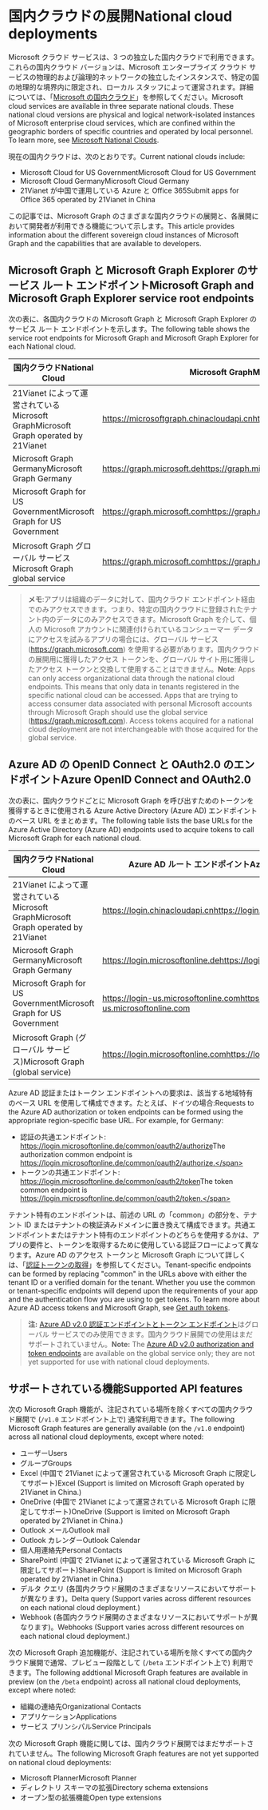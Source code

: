 # <a name="national-cloud-deployments"></a><span data-ttu-id="d7d96-101">国内クラウドの展開</span><span class="sxs-lookup"><span data-stu-id="d7d96-101">National cloud deployments</span></span>


<span data-ttu-id="d7d96-p101">Microsoft クラウド サービスは、3 つの独立した国内クラウドで利用できます。これらの国内クラウド バージョンは、Microsoft エンタープライズ クラウド サービスの物理的および論理的ネットワークの独立したインスタンスで、特定の国の地理的な境界内に限定され、ローカル スタッフによって運営されます。詳細については、「[Microsoft の国内クラウド](https://www.microsoft.com/en-us/TrustCenter/CloudServices/NationalCloud)」を参照してください。</span><span class="sxs-lookup"><span data-stu-id="d7d96-p101">Microsoft cloud services are available in three separate national clouds. These national cloud versions are physical and logical network-isolated instances of Microsoft enterprise cloud services, which are confined within the geographic borders of specific countries and operated by local personnel. To learn more, see [Microsoft National Clouds](https://www.microsoft.com/en-us/TrustCenter/CloudServices/NationalCloud).</span></span>

<span data-ttu-id="d7d96-105">現在の国内クラウドは、次のとおりです。</span><span class="sxs-lookup"><span data-stu-id="d7d96-105">Current national clouds include:</span></span>

- <span data-ttu-id="d7d96-106">Microsoft Cloud for US Government</span><span class="sxs-lookup"><span data-stu-id="d7d96-106">Microsoft Cloud for US Government</span></span>
- <span data-ttu-id="d7d96-107">Microsoft Cloud Germany</span><span class="sxs-lookup"><span data-stu-id="d7d96-107">Microsoft Cloud Germany</span></span>
- <span data-ttu-id="d7d96-108">21Vianet が中国で運用している Azure と Office 365</span><span class="sxs-lookup"><span data-stu-id="d7d96-108">Submit apps for Office 365 operated by 21Vianet in China</span></span>

<span data-ttu-id="d7d96-109">この記事では、Microsoft Graph のさまざまな国内クラウドの展開と、各展開において開発者が利用できる機能について示します。</span><span class="sxs-lookup"><span data-stu-id="d7d96-109">This article provides information about the different sovereign cloud instances of Microsoft Graph and the capabilities that are available to developers.</span></span> 

## <a name="microsoft-graph-and-microsoft-graph-explorer-service-root-endpoints"></a><span data-ttu-id="d7d96-110">Microsoft Graph と Microsoft Graph Explorer のサービス ルート エンドポイント</span><span class="sxs-lookup"><span data-stu-id="d7d96-110">Microsoft Graph and Microsoft Graph Explorer service root endpoints</span></span>

<span data-ttu-id="d7d96-111">次の表に、各国内クラウドの Microsoft Graph と Microsoft Graph Explorer のサービス ルート エンドポイントを示します。</span><span class="sxs-lookup"><span data-stu-id="d7d96-111">The following table shows the service root endpoints for Microsoft Graph and Microsoft Graph Explorer for each National cloud.</span></span> 

| <span data-ttu-id="d7d96-112">国内クラウド</span><span class="sxs-lookup"><span data-stu-id="d7d96-112">National Cloud</span></span> | <span data-ttu-id="d7d96-113">Microsoft Graph</span><span class="sxs-lookup"><span data-stu-id="d7d96-113">Microsoft Graph</span></span> | <span data-ttu-id="d7d96-114">Microsoft Graph Explorer</span><span class="sxs-lookup"><span data-stu-id="d7d96-114">Microsoft Graph Explorer</span></span>
|---------------------------|----------------|----------------|
| <span data-ttu-id="d7d96-115">21Vianet によって運営されている Microsoft Graph</span><span class="sxs-lookup"><span data-stu-id="d7d96-115">Microsoft Graph operated by 21Vianet</span></span> | <span data-ttu-id="d7d96-116">https://microsoftgraph.chinacloudapi.cn</span><span class="sxs-lookup"><span data-stu-id="d7d96-116">https://microsoftgraph.chinacloudapi.cn</span></span> | <span data-ttu-id="d7d96-117">https://developer.microsoft.com/zh-cn/graph/graph-explorer-china</span><span class="sxs-lookup"><span data-stu-id="d7d96-117">https://developer.microsoft.com/zh-cn/graph/graph-explorer-china</span></span> |
| <span data-ttu-id="d7d96-118">Microsoft Graph Germany</span><span class="sxs-lookup"><span data-stu-id="d7d96-118">Microsoft Graph Germany</span></span> | <span data-ttu-id="d7d96-119">https://graph.microsoft.de</span><span class="sxs-lookup"><span data-stu-id="d7d96-119">https://graph.microsoft.de</span></span> | <span data-ttu-id="d7d96-120">サポートされていません。</span><span class="sxs-lookup"><span data-stu-id="d7d96-120">Not supported.</span></span> |
| <span data-ttu-id="d7d96-121">Microsoft Graph for US Government</span><span class="sxs-lookup"><span data-stu-id="d7d96-121">Microsoft Graph for US Government</span></span> | <span data-ttu-id="d7d96-122">https://graph.microsoft.com</span><span class="sxs-lookup"><span data-stu-id="d7d96-122">https://graph.microsoft.com</span></span> | <span data-ttu-id="d7d96-123">サポートされていません。</span><span class="sxs-lookup"><span data-stu-id="d7d96-123">Not supported.</span></span> |
| <span data-ttu-id="d7d96-124">Microsoft Graph グローバル サービス</span><span class="sxs-lookup"><span data-stu-id="d7d96-124">Microsoft Graph global service</span></span> | <span data-ttu-id="d7d96-125">https://graph.microsoft.com</span><span class="sxs-lookup"><span data-stu-id="d7d96-125">https://graph.microsoft.com</span></span> | <span data-ttu-id="d7d96-126">https://developer.microsoft.com/graph/graph-explorer</span><span class="sxs-lookup"><span data-stu-id="d7d96-126">https://developer.microsoft.com/graph/graph-explorer</span></span> |

> <span data-ttu-id="d7d96-p102">**メモ**:アプリは組織のデータに対して、国内クラウド エンドポイント経由でのみアクセスできます。つまり、特定の国内クラウドに登録されたテナント内のデータにのみアクセスできます。Microsoft Graph を介して、個人の Microsoft アカウントに関連付けられているコンシューマー データにアクセスを試みるアプリの場合には、グローバル サービス (https://graph.microsoft.com) を使用する必要があります。国内クラウドの展開用に獲得したアクセス トークンを、グローバル サイト用に獲得したアクセス トークンと交換して使用することはできません。</span><span class="sxs-lookup"><span data-stu-id="d7d96-p102">**Note**: Apps can only access organizational data through the national cloud endpoints. This means that only data in tenants registered in the specific national cloud can be accessed. Apps that are trying to access consumer data associated with personal Microsoft accounts through Microsoft Graph should use the global service (https://graph.microsoft.com). Access tokens acquired for a national cloud deployment are not interchangeable with those acquired for the global service.</span></span>

## <a name="azure-ad-openid-connect-and-oauth20-endpoints"></a><span data-ttu-id="d7d96-131">Azure AD の OpenID Connect と OAuth2.0 のエンドポイント</span><span class="sxs-lookup"><span data-stu-id="d7d96-131">Azure OpenID Connect and OAuth2.0</span></span>

<span data-ttu-id="d7d96-132">次の表に、国内クラウドごとに Microsoft Graph を呼び出すためのトークンを獲得するときに使用される Azure Active Directory (Azure AD) エンドポイントのベース URL をまとめます。</span><span class="sxs-lookup"><span data-stu-id="d7d96-132">The following table lists the base URLs for the Azure Active Directory (Azure AD) endpoints used to acquire tokens to call Microsoft Graph for each national cloud.</span></span> 

| <span data-ttu-id="d7d96-133">国内クラウド</span><span class="sxs-lookup"><span data-stu-id="d7d96-133">National Cloud</span></span> | <span data-ttu-id="d7d96-134">Azure AD ルート エンドポイント</span><span class="sxs-lookup"><span data-stu-id="d7d96-134">Azure AD endpoint</span></span> |
|---------------------------|----------------|
| <span data-ttu-id="d7d96-135">21Vianet によって運営されている Microsoft Graph</span><span class="sxs-lookup"><span data-stu-id="d7d96-135">Microsoft Graph operated by 21Vianet</span></span> |<span data-ttu-id="d7d96-136">https://login.chinacloudapi.cn</span><span class="sxs-lookup"><span data-stu-id="d7d96-136">https://login.chinacloudapi.cn</span></span> | 
| <span data-ttu-id="d7d96-137">Microsoft Graph Germany</span><span class="sxs-lookup"><span data-stu-id="d7d96-137">Microsoft Graph Germany</span></span> | <span data-ttu-id="d7d96-138">https://login.microsoftonline.de</span><span class="sxs-lookup"><span data-stu-id="d7d96-138">https://login.microsoftonline.com</span></span> | 
| <span data-ttu-id="d7d96-139">Microsoft Graph for US Government</span><span class="sxs-lookup"><span data-stu-id="d7d96-139">Microsoft Graph for US Government</span></span> | <span data-ttu-id="d7d96-140">https://login-us.microsoftonline.com</span><span class="sxs-lookup"><span data-stu-id="d7d96-140">https://login-us.microsoftonline.com</span></span> | 
| <span data-ttu-id="d7d96-141">Microsoft Graph (グローバル サービス)</span><span class="sxs-lookup"><span data-stu-id="d7d96-141">Microsoft Graph (global service)</span></span> | <span data-ttu-id="d7d96-142">https://login.microsoftonline.com</span><span class="sxs-lookup"><span data-stu-id="d7d96-142">https://login.microsoftonline.com</span></span> | 

<span data-ttu-id="d7d96-p103">Azure AD 認証またはトークン エンドポイントへの要求は、該当する地域特有のベース URL を使用して構成できます。たとえば、ドイツの場合:</span><span class="sxs-lookup"><span data-stu-id="d7d96-p103">Requests to the Azure AD authorization or token endpoints can be formed using the appropriate region-specific base URL. For example, for Germany:</span></span>

- <span data-ttu-id="d7d96-145">認証の共通エンドポイント: https://login.microsoftonline.de/common/oauth2/authorize</span><span class="sxs-lookup"><span data-stu-id="d7d96-145">The authorization common endpoint is https://login.microsoftonline.de/common/oauth2/authorize.</span></span>
- <span data-ttu-id="d7d96-146">トークンの共通エンドポイント: https://login.microsoftonline.de/common/oauth2/token</span><span class="sxs-lookup"><span data-stu-id="d7d96-146">The token common endpoint is https://login.microsoftonline.de/common/oauth2/token.</span></span>

<span data-ttu-id="d7d96-p104">テナント特有のエンドポイントは、前述の URL の「common」の部分を、テナント ID またはテナントの検証済みドメインに置き換えて構成できます。共通エンドポイントまたはテナント特有のエンドポイントのどちらを使用するかは、アプリの要件と、トークンを取得するために使用している認証フローによって異なります。Azure AD のアクセス トークンと Microsoft Graph について詳しくは、「[認証トークンの取得](./auth_overview.md)」を参照してください。</span><span class="sxs-lookup"><span data-stu-id="d7d96-p104">Tenant-specific endpoints can be formed by replacing "common" in the URLs above with either the tenant ID or a verified domain for the tenant. Whether you use the common or tenant-specific endpoints will depend upon the requirements of your app and the authentication flow you are using to get tokens. To learn more about Azure AD access tokens and Microsoft Graph, see [Get auth tokens](./auth_overview.md).</span></span>

> <span data-ttu-id="d7d96-150">**注:** [Azure AD v2.0 認証エンドポイントとトークン エンドポイント](https://azure.microsoft.com/en-us/documentation/articles/active-directory-appmodel-v2-overview/)はグローバル サービスでのみ使用できます。国内クラウド展開での使用はまだサポートされていません。</span><span class="sxs-lookup"><span data-stu-id="d7d96-150">**Note:** The [Azure AD v2.0 authorization and token endpoints](https://azure.microsoft.com/en-us/documentation/articles/active-directory-appmodel-v2-overview/) are available on the global service only; they are not yet supported for use with national cloud deployments.</span></span> 

## <a name="supported-features"></a><span data-ttu-id="d7d96-151">サポートされている機能</span><span class="sxs-lookup"><span data-stu-id="d7d96-151">Supported API features</span></span>

<span data-ttu-id="d7d96-152">次の Microsoft Graph 機能が、注記されている場所を除くすべての国内クラウド展開で (`/v1.0` エンドポイント上で) 通常利用できます。</span><span class="sxs-lookup"><span data-stu-id="d7d96-152">The following Microsoft Graph features are generally available (on the `/v1.0` endpoint) across all national cloud deployments, except where noted:</span></span>

* <span data-ttu-id="d7d96-153">ユーザー</span><span class="sxs-lookup"><span data-stu-id="d7d96-153">Users</span></span>
* <span data-ttu-id="d7d96-154">グループ</span><span class="sxs-lookup"><span data-stu-id="d7d96-154">Groups</span></span>
* <span data-ttu-id="d7d96-155">Excel (中国で 21Vianet によって運営されている Microsoft Graph に限定してサポート)</span><span class="sxs-lookup"><span data-stu-id="d7d96-155">Excel (Support is limited on Microsoft Graph operated by 21Vianet in China.)</span></span>
* <span data-ttu-id="d7d96-156">OneDrive (中国で 21Vianet によって運営されている Microsoft Graph に限定してサポート)</span><span class="sxs-lookup"><span data-stu-id="d7d96-156">OneDrive (Support is limited on Microsoft Graph operated by 21Vianet in China.)</span></span>
* <span data-ttu-id="d7d96-157">Outlook メール</span><span class="sxs-lookup"><span data-stu-id="d7d96-157">Outlook mail</span></span>
* <span data-ttu-id="d7d96-158">Outlook カレンダー</span><span class="sxs-lookup"><span data-stu-id="d7d96-158">Outlook Calendar</span></span>
* <span data-ttu-id="d7d96-159">個人用連絡先</span><span class="sxs-lookup"><span data-stu-id="d7d96-159">Personal Contacts</span></span> 
* <span data-ttu-id="d7d96-160">SharePointl (中国で 21Vianet によって運営されている Microsoft Graph に限定してサポート)</span><span class="sxs-lookup"><span data-stu-id="d7d96-160">SharePoint (Support is limited on Microsoft Graph operated by 21Vianet in China.)</span></span>
* <span data-ttu-id="d7d96-161">デルタ クエリ (各国内クラウド展開のさまざまなリソースにおいてサポートが異なります)。</span><span class="sxs-lookup"><span data-stu-id="d7d96-161">Delta query (Support varies across different resources on each national cloud deployment.)</span></span>
* <span data-ttu-id="d7d96-162">Webhook (各国内クラウド展開のさまざまなリソースにおいてサポートが異なります)。</span><span class="sxs-lookup"><span data-stu-id="d7d96-162">Webhooks (Support varies across different resources on each national cloud deployment.)</span></span>

<span data-ttu-id="d7d96-163">次の Microsoft Graph 追加機能が、注記されている場所を除くすべての国内クラウド展開で通常、プレビュー段階として (`/beta` エンドポイント上で) 利用できます。</span><span class="sxs-lookup"><span data-stu-id="d7d96-163">The following addtional Microsoft Graph features are available in preview (on the `/beta` endpoint) across all national cloud deployments, except where noted:</span></span>

* <span data-ttu-id="d7d96-164">組織の連絡先</span><span class="sxs-lookup"><span data-stu-id="d7d96-164">Organizational Contacts</span></span>
* <span data-ttu-id="d7d96-165">アプリケーション</span><span class="sxs-lookup"><span data-stu-id="d7d96-165">Applications</span></span>
* <span data-ttu-id="d7d96-166">サービス プリンシパル</span><span class="sxs-lookup"><span data-stu-id="d7d96-166">Service Principals</span></span>

<span data-ttu-id="d7d96-167">次の Microsoft Graph 機能に関しては、国内クラウド展開ではまだサポートされていません。</span><span class="sxs-lookup"><span data-stu-id="d7d96-167">The following Microsoft Graph features are not yet supported on national cloud deployments:</span></span>

* <span data-ttu-id="d7d96-168">Microsoft Planner</span><span class="sxs-lookup"><span data-stu-id="d7d96-168">Microsoft Planner</span></span>
* <span data-ttu-id="d7d96-169">ディレクトリ スキーマの拡張</span><span class="sxs-lookup"><span data-stu-id="d7d96-169">Directory schema extensions</span></span>
* <span data-ttu-id="d7d96-170">オープン型の拡張機能</span><span class="sxs-lookup"><span data-stu-id="d7d96-170">Open type extensions</span></span>
